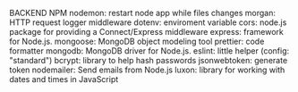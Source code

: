 BACKEND NPM
    nodemon: restart node app while files changes
    morgan: HTTP request logger middleware
    dotenv: enviroment variable
    cors: node.js package for providing a Connect/Express middleware
    express: framework for Node.js.
    mongoose:  MongoDB object modeling tool
    prettier: code formatter
    mongodb: MongoDB driver for Node.js.
    eslint: little helper (config: "standard")
    bcrypt:  library to help hash passwords
    jsonwebtoken: generate token
    nodemailer: Send emails from Node.js
    luxon: library for working with dates and times in JavaScript